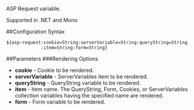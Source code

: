 ASP Request variable. 

Supported in .NET and Mono

##Configuration Syntax
```
${asp-request:cookie=String:serverVariable=String:queryString=String
             :item=String:form=String}
```

##Parameters
###Rendering Options
* **cookie** - Cookie to be rendered.
* **serverVariable** - ServerVariables item to be rendered.
* **queryString** - QueryString variable to be rendered.
* **item** - Item name. The QueryString, Form, Cookies, or ServerVariables collection variables having the specified name are rendered.
* **form** - Form variable to be rendered.